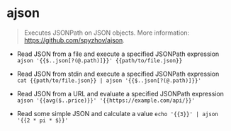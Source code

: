 # ajson
> Executes JSONPath on JSON objects.
> More information: <https://github.com/spyzhov/ajson>.

- Read JSON from a file and execute a specified JSONPath expression
`ajson '{{$..json[?(@.path)]}}' {{path/to/file.json}}`

- Read JSON from stdin and execute a specified JSONPath expression
`cat {{path/to/file.json}} | ajson '{{$..json[?(@.path)]}}'`

- Read JSON from a URL and evaluate a specified JSONPath expression
`ajson '{{avg($..price)}}' '{{https://example.com/api/}}'`

- Read some simple JSON and calculate a value
`echo '{{3}}' | ajson '{{2 * pi * $}}'`

